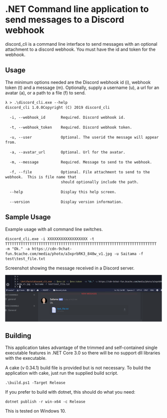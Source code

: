 
# .NET Command line application to send messages to a Discord webhook


discord_cli is a command line interface to send messages with an optional attachment to a discord webhook.  You must have the id and token for the webhook.

## Usage

The minimum options needed are the Discord webhook id (i), webhook token (t) and a message (m).  Optionally, supply a username (u), a url for an avatar (a), or a path to a file (f) to send.

```
λ > .\discord_cli.exe --help
discord_cli 1.0.0Copyright (C) 2019 discord_cli

  -i, --webhook_id       Required. Discord webhook id.

  -t, --webhook_token    Required. Discord webhook token.

  -u, --user             Optional. The userid the message will appear from.

  -a, --avatar_url       Optional. Url for the avatar.

  -m, --message          Required. Message to send to the webhook.

  -f, --file             Optional. File attachment to send to the webhook.  This is file name that
                         should optionally include the path.

  --help                 Display this help screen.

  --version              Display version information.
```

## Sample Usage

Example usage with all command line switches.

```
discord_cli.exe -i XXXXXXXXXXXXXXXXXX -t TTTTTTTTTTTTTTTTTTTTTTTTTTTTTTTTTTTTTTTTTTTTTTTTTTTTTTTTTTTTTTTTTTTT  -m "Ok." -a https://cdn-9chat-fun.9cache.com/media/photo/a3xprbRK3_840w_v1.jpg -u Saitama -f test\test_file.txt

```

Screenshot showing the message received in a Discord server.

![Screenshot of discord getting the message](media/discord_cli.png)


## Building

This application takes advantage of the trimmed and self-contained single executable features in .NET Core 3.0 so there will be no support dll libraries with the executable.

A cake (v 0.34.1) build file is provided but is not necessary.  To build the application with cake, just run the supplied build script.
```
.\build.ps1 -Target Release
```

If you prefer to build with dotnet, this should do what you need:

```
dotnet publish -r win-x64 -c Release 
```

This is tested on Windows 10.